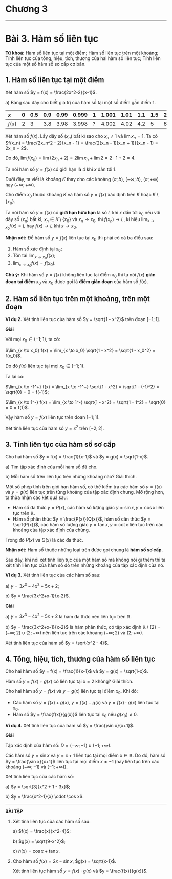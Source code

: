 # Chương 3
---
# Bài 3. Hàm số liên tục

**Từ khoá:** Hàm số liên tục tại một điểm; Hàm số liên tục trên một khoảng;
Tính liên tục của tổng, hiệu, tích, thương của hai hàm số liên tục;
Tính liên tục của một số hàm số sơ cấp cơ bản.

## 1. Hàm số liên tục tại một điểm

Xét hàm số $y = f(x) = \frac{2x^2-2}{x-1}$.

a) Bảng sau đây cho biết giá trị của hàm số tại một số điểm gần điểm $1$.

| $x$   | $0$ | $0.5$ | $0.9$ | $0.99$ | $0.999$ | $1$ | $1.001$ | $1.01$ | $1.1$ | $1.5$ | $2$ |
| :---- | :-- | :---- | :---- | :----- | :------ | :- | :------ | :----- | :---- | :---- | :-- |
| $f(x)$ | $2$ | $3$   | $3.8$ | $3.98$ | $3.998$ | $?$ | $4.002$ | $4.02$ | $4.2$ | $5$   | $6$ |

Xét hàm số $f(x)$. Lấy dãy số $(x_n)$ bất kì sao cho $x_n \neq 1$ và $\lim x_n = 1$. Ta có
$f(x_n) = \frac{2x_n^2 - 2}{x_n - 1} = \frac{2(x_n - 1)(x_n + 1)}{x_n - 1} = 2x_n + 2$.

Do đó, $\lim f(x_n) = \lim (2x_n + 2) = 2 \lim x_n + \lim 2 = 2 \cdot 1 + 2 = 4$.

Ta nói hàm số $y = f(x)$ có giới hạn là $4$ khi $x$ dần tới $1$.

Dưới đây, ta viết là khoảng $K$ thay cho các khoảng $(a;b)$, $(-\infty;b)$, $(a;+\infty)$ hay $(-\infty;+\infty)$.

Cho điểm $x_0$ thuộc khoảng $K$ và hàm số $y = f(x)$ xác định trên $K$ hoặc $K \setminus \{x_0\}$.

Ta nói hàm số $y = f(x)$ có **giới hạn hữu hạn** là số $L$ khi $x$ dần tới $x_0$ nếu với dãy số $(x_n)$ bất kì, $x_n \in K \setminus \{x_0\}$ và $x_n \to x_0$, thì $f(x_n) \to L$, kí hiệu $\lim_{x \to x_0} f(x) = L$ hay $f(x) \to L$ khi $x \to x_0$.

**Nhận xét:** Để hàm số $y = f(x)$ liên tục tại $x_0$ thì phải có cả ba điều sau:
1. Hàm số xác định tại $x_0$;
2. Tồn tại $\lim_{x \to x_0} f(x)$;
3. $\lim_{x \to x_0} f(x) = f(x_0)$.

**Chú ý:** Khi hàm số $y = f(x)$ không liên tục tại điểm $x_0$ thì ta nói $f(x)$ **gián đoạn tại điểm** $x_0$ và $x_0$ được gọi là **điểm gián đoạn** của hàm số $f(x)$.

## 2. Hàm số liên tục trên một khoảng, trên một đoạn

**Ví dụ 2.** Xét tính liên tục của hàm số $y = \sqrt{1 - x^2}$ trên đoạn $[-1; 1]$.

**Giải**

Với mọi $x_0 \in (-1; 1)$, ta có:

$\lim_{x \to x_0} f(x) = \lim_{x \to x_0} \sqrt{1 - x^2} = \sqrt{1 - x_0^2} = f(x_0)$.

Do đó $f(x)$ liên tục tại mọi $x_0 \in (-1; 1)$.

Ta lại có:

$\lim_{x \to -1^+} f(x) = \lim_{x \to -1^+} \sqrt{1 - x^2} = \sqrt{1 - (-1)^2} = \sqrt{0} = 0 = f(-1)$;

$\lim_{x \to 1^-} f(x) = \lim_{x \to 1^-} \sqrt{1 - x^2} = \sqrt{1 - 1^2} = \sqrt{0} = 0 = f(1)$.

Vậy hàm số $y = f(x)$ liên tục trên đoạn $[-1; 1]$.

Xét tính liên tục của hàm số $y = x^2$ trên $[-2; 2]$.

## 3. Tính liên tục của hàm số sơ cấp

Cho hai hàm số $y = f(x) = \frac{1}{x-1}$ và $y = g(x) = \sqrt{1-x}$.

a) Tìm tập xác định của mỗi hàm số đã cho.

b) Mỗi hàm số trên liên tục trên những khoảng nào? Giải thích.

Một số phép tính trên giới hạn hàm số, có thể kiểm tra các hàm số $y = f(x)$ và $y = g(x)$ liên tục trên từng khoảng của tập xác định chung. Mở rộng hơn, ta thừa nhận các kết quả sau:
*   Hàm số đa thức $y = P(x)$, các hàm số lượng giác $y = \sin x, y = \cos x$ liên tục trên $\mathbb{R}$.
*   Hàm số phân thức $y = \frac{P(x)}{Q(x)}$, hàm số căn thức $y = \sqrt{P(x)}$, các hàm số lượng giác $y = \tan x, y = \cot x$ liên tục trên các khoảng của tập xác định của chúng.

Trong đó $P(x)$ và $Q(x)$ là các đa thức.

**Nhận xét:** Hàm số thuộc những loại trên được gọi chung là **hàm số sơ cấp**.

Sau đây, khi nói xét tính liên tục của một hàm số mà không nói gì thêm thì ta xét tính liên tục của hàm số đó trên những khoảng của tập xác định của nó.

**Ví dụ 3.** Xét tính liên tục của các hàm số sau:

a) $y = 3x^3 - 4x^2 + 5x + 2$;

b) $y = \frac{3x^2+x-1}{x-2}$.

**Giải**

a) $y = 3x^3 - 4x^2 + 5x + 2$ là hàm đa thức nên liên tục trên $\mathbb{R}$.

b) $y = \frac{3x^2+x-1}{x-2}$ là hàm phân thức, có tập xác định $\mathbb{R} \setminus \{2\} = (-\infty; 2) \cup (2; +\infty)$ nên liên tục trên các khoảng $(-\infty; 2)$ và $(2; +\infty)$.

Xét tính liên tục của hàm số $y = \sqrt{x^2 - 4}$.

## 4. Tổng, hiệu, tích, thương của hàm số liên tục

Cho hai hàm số $y = f(x) = \frac{1}{x-1}$ và $y = g(x) = \sqrt{1-x}$.

Hàm số $y = f(x) + g(x)$ có liên tục tại $x=2$ không? Giải thích.

Cho hai hàm số $y = f(x)$ và $y = g(x)$ liên tục tại điểm $x_0$. Khi đó:
*   Các hàm số $y = f(x) + g(x)$, $y = f(x) - g(x)$ và $y = f(x) \cdot g(x)$ liên tục tại $x_0$.
*   Hàm số $y = \frac{f(x)}{g(x)}$ liên tục tại $x_0$ nếu $g(x_0) \neq 0$.

**Ví dụ 4.** Xét tính liên tục của hàm số $y = \frac{\sin x}{x+1}$.

**Giải**

Tập xác định của hàm số: $D = (-\infty; -1) \cup (-1; +\infty)$.

Các hàm số $y = \sin x$ và $y = x+1$ liên tục tại mọi điểm $x \in \mathbb{R}$. Do đó, hàm số $y = \frac{\sin x}{x+1}$ liên tục tại mọi điểm $x \neq -1$ (hay liên tục trên các khoảng $(-\infty; -1)$ và $(-1; +\infty)$).

Xét tính liên tục của các hàm số:

a) $y = \sqrt[3]{x^2 + 1 - 3x}$;

b) $y = \frac{x^2-1}{x} \cdot \cos x$.

---

**BÀI TẬP**

1.  Xét tính liên tục của các hàm số sau:

    a) $f(x) = \frac{x}{x^2-4}$;

    b) $g(x) = \sqrt{9-x^2}$;

    c) $h(x) = \cos x + \tan x$.
2.  Cho hàm số $f(x) = 2x - \sin x$, $g(x) = \sqrt{x-1}$.

    Xét tính liên tục hàm số $y = f(x) \cdot g(x)$ và $y = \frac{f(x)}{g(x)}$.
